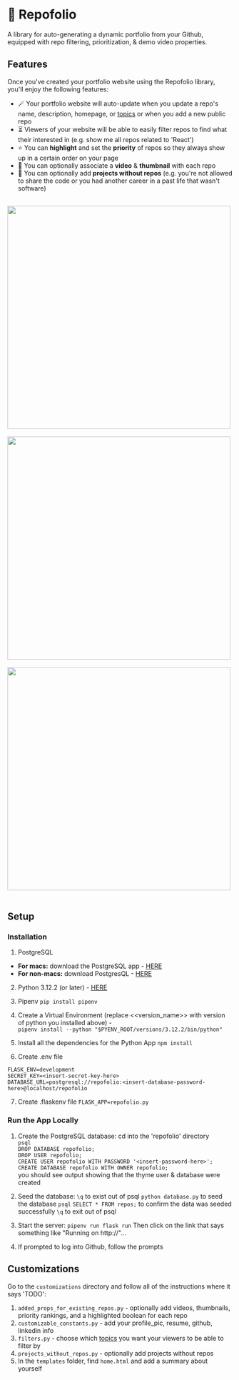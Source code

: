 # 🎥 Repofolio
A library for auto-generating a dynamic portfolio from your Github, equipped with repo filtering, prioritization, & demo video properties. 

## Features 
Once you've created your portfolio website using the Repofolio library, you'll enjoy the following features: 
- 🪄 Your portfolio website will auto-update when you update a repo's name, description, homepage, or [topics](https://docs.github.com/en/repositories/managing-your-repositorys-settings-and-features/customizing-your-repository/classifying-your-repository-with-topics) or when you add a new public repo
- ⏳ Viewers of your website will be able to easily filter repos to find what their interested in (e.g. show me all repos related to 'React')
- ⭐️ You can **highlight** and set the **priority** of repos so they always show up in a certain order on your page
- 🎥 You can optionally associate a **video** & **thumbnail** with each repo
- 🔧 You can optionally add **projects without repos** (e.g. you're not allowed to share the code or you had another career in a past life that wasn't software)
<br></br>

<img src="https://storage.googleapis.com/frankie-esparza-portfolio/screenshots/repofolio-1.png" width="500">
<br></br>

<img src="https://storage.googleapis.com/frankie-esparza-portfolio/screenshots/repofolio-2.png" width="500">
<br></br>

<img src="https://storage.googleapis.com/frankie-esparza-portfolio/screenshots/repofolio-3.png" width="500">
<br></br>


## Setup 
### Installation
1) PostgreSQL
- **For macs:** download the PostgreSQL app - [HERE](https://postgresapp.com/)
- **For non-macs:** download PostgresQL - [HERE]( https://www.postgresql.org/download/)  

2) Python 3.12.2 (or later) - [HERE](https://www.python.org/downloads/)

3) Pipenv ```pip install pipenv```    

4) Create a Virtual Environment (replace <<version_name>> with version of python you installed above) -  
```pipenv install --python "$PYENV_ROOT/versions/3.12.2/bin/python"```

5) Install all the dependencies for the Python App `npm install`

6) Create .env file 
```
FLASK_ENV=development
SECRET_KEY=<insert-secret-key-here>
DATABASE_URL=postgresql://repofolio:<insert-database-password-here>@localhost/repofolio
```    

7) Create .flaskenv file
```FLASK_APP=repofolio.py```    


### Run the App Locally
1) Create the PostgreSQL database:
cd into the 'repofolio' directory   
```psql```    
```DROP DATABASE repofolio;```    
```DROP USER repofolio;```    
```CREATE USER repofolio WITH PASSWORD '<insert-password-here>';```    
```CREATE DATABASE repofolio WITH OWNER repofolio;```    
you should see output showing that the thyme user & database were created

2) Seed the database: 
```\q``` to exist out of psql
```python database.py``` to seed the database 
```psql```
```SELECT * FROM repos;``` to confirm the data was seeded successfully 
```\q``` to exit out of psql

3) Start the server: 
```pipenv run flask run```
Then click on the link that says something like "Running on http://"...

4) If prompted to log into Github, follow the prompts

## Customizations 
Go to the `customizations` directory and follow all of the instructions where it says 'TODO':
1. `added_props_for_existing_repos.py` - optionally add videos, thumbnails, priority rankings, and a highlighted boolean for each repo
2. `customizable_constants.py` - add your profile_pic, resume, github, linkedin info
3. `filters.py` - choose which [topics](https://docs.github.com/en/repositories/managing-your-repositorys-settings-and-features/customizing-your-repository/classifying-your-repository-with-topics) you want your viewers to be able to filter by 
4. `projects_without_repos.py` - optionally add projects without repos 
5. In the `templates` folder, find `home.html` and add a summary about yourself